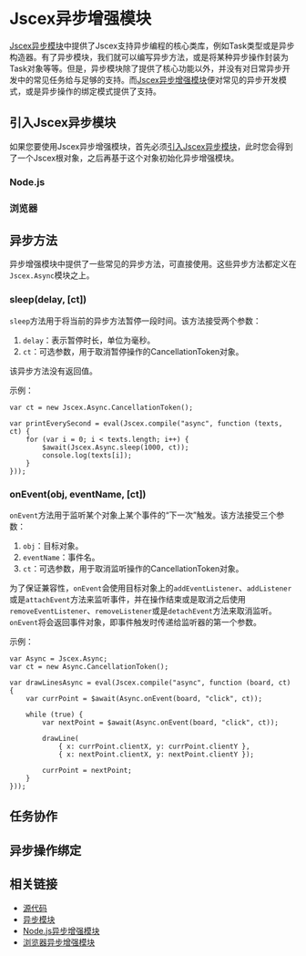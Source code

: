 # Jscex异步增强模块

[Jscex异步模块](README-cn.md)中提供了Jscex支持异步编程的核心类库，例如Task类型或是异步构造器。有了异步模块，我们就可以编写异步方法，或是将某种异步操作封装为Task对象等等。但是，异步模块除了提供了核心功能以外，并没有对日常异步开发中的常见任务给与足够的支持。而[Jscex异步增强模块](../../src/jscex-async-powerpack.js)便对常见的异步开发模式，或是异步操作的绑定模式提供了支持。

## 引入Jscex异步模块

如果您要使用Jscex异步增强模块，首先必须[引入Jscex异步模块](README-cn.md)，此时您会得到了一个Jscex根对象，之后再基于这个对象初始化异步增强模块。

### Node.js

### 浏览器

## 异步方法

异步增强模块中提供了一些常见的异步方法，可直接使用。这些异步方法都定义在`Jscex.Async`模块之上。

### sleep(delay, [ct])

`sleep`方法用于将当前的异步方法暂停一段时间。该方法接受两个参数：

1. `delay`：表示暂停时长，单位为毫秒。
2. `ct`：可选参数，用于取消暂停操作的CancellationToken对象。

该异步方法没有返回值。

示例：

    var ct = new Jscex.Async.CancellationToken();

    var printEverySecond = eval(Jscex.compile("async", function (texts, ct) {        for (var i = 0; i < texts.length; i++) {            $await(Jscex.Async.sleep(1000, ct));            console.log(texts[i]);        }    }));

### onEvent(obj, eventName, [ct])

`onEvent`方法用于监听某个对象上某个事件的“下一次”触发。该方法接受三个参数：

1. `obj`：目标对象。
2. `eventName`：事件名。
3. `ct`：可选参数，用于取消监听操作的CancellationToken对象。

为了保证兼容性，`onEvent`会使用目标对象上的`addEventListener`、`addListener`或是`attachEvent`方法来监听事件，并在操作结束或是取消之后使用`removeEventListener`、`removeListener`或是`detachEvent`方法来取消监听。`onEvent`将会返回事件对象，即事件触发时传递给监听器的第一个参数。

示例：

    var Async = Jscex.Async;    var ct = new Async.CancellationToken();    var drawLinesAsync = eval(Jscex.compile("async", function (board, ct) {        var currPoint = $await(Async.onEvent(board, "click", ct));
        while (true) {            var nextPoint = $await(Async.onEvent(board, "click", ct));                        drawLine(                { x: currPoint.clientX, y: currPoint.clientY },                { x: nextPoint.clientX, y: nextPoint.clientY });                            currPoint = nextPoint;        }    }));

## 任务协作 

## 异步操作绑定

## 相关链接

* [源代码](../../src/jscex-async-powerpack.js)
* [异步模块](README-cn.md)
* [Node.js异步增强模块](node-cn.md)
* [浏览器异步增强模块](browser-cn.md)